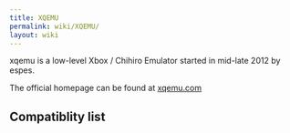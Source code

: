```yaml
---
title: XQEMU
permalink: wiki/XQEMU/
layout: wiki
---
```


xqemu is a low-level Xbox / Chihiro Emulator started in mid-late 2012 by
espes.

The official homepage can be found at [xqemu.com](http://xqemu.com)

Compatiblity list
-----------------
